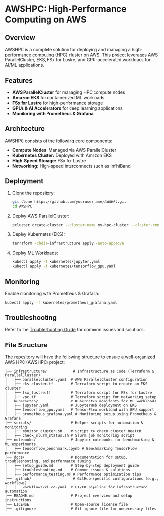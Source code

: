 # AWSHPC: High-Performance Computing on AWS

## Overview
AWSHPC is a complete solution for deploying and managing a high-performance computing (HPC) cluster on AWS. This project leverages AWS ParallelCluster, EKS, FSx for Lustre, and GPU-accelerated workloads for AI/ML applications.

## Features
- **AWS ParallelCluster** for managing HPC compute nodes
- **Amazon EKS** for containerized ML workloads
- **FSx for Lustre** for high-performance storage
- **GPUs & AI Accelerators** for deep learning applications
- **Monitoring with Prometheus & Grafana**

## Architecture
AWSHPC consists of the following core components:
- **Compute Nodes:** Managed via AWS ParallelCluster
- **Kubernetes Cluster:** Deployed with Amazon EKS
- **High-Speed Storage:** FSx for Lustre
- **Networking:** High-speed interconnects such as InfiniBand

## Deployment
1. Clone the repository:
   ```sh
   git clone https://github.com/yourusername/AWSHPC.git
   cd AWSHPC
   ```
2. Deploy AWS ParallelCluster:
   ```sh
   pcluster create-cluster --cluster-name my-hpc-cluster --cluster-configuration infrastructure/parallelcluster.yaml
   ```
3. Deploy Kubernetes (EKS):
   ```sh
   terraform -chdir=infrastructure apply -auto-approve
   ```
4. Deploy ML Workloads:
   ```sh
   kubectl apply -f kubernetes/jupyter.yaml
   kubectl apply -f kubernetes/tensorflow_gpu.yaml
   ```

## Monitoring
Enable monitoring with Prometheus & Grafana:
```sh
kubectl apply -f kubernetes/prometheus_grafana.yaml
```

## Troubleshooting
Refer to the [Troubleshooting Guide](docs/troubleshooting.md) for common issues and solutions.

## File Structure

The repository will have the following structure to ensure a well-organized AWS HPC (AWSHPC) project:

```AWSHPC/
│── infrastructure/            # Infrastructure as Code (Terraform & ParallelCluster)
│   ├── parallelcluster.yaml  # AWS ParallelCluster configuration
│   ├── eks_cluster.tf        # Terraform script to create an EKS cluster
│   ├── fsx_lustre.tf         # Terraform script for FSx for Lustre
│   ├── vpc.tf                # Terraform script for networking setup
│── kubernetes/               # Kubernetes manifests for ML workloads
│   ├── jupyter.yaml          # JupyterHub deployment on EKS
│   ├── tensorflow_gpu.yaml   # TensorFlow workload with GPU support
│   ├── prometheus_grafana.yaml # Monitoring setup using Prometheus & Grafana
│── scripts/                  # Helper scripts for automation & monitoring
│   ├── monitor_cluster.sh    # Script to check cluster health
│   ├── check_slurm_status.sh # Slurm job monitoring script
│── notebooks/                # Jupyter notebooks for benchmarking & ML experiments
│   ├── tensorflow_benchmark.ipynb # Benchmarking TensorFlow performance
│── docs/                     # Documentation for setup, troubleshooting, and performance tuning
│   ├── setup_guide.md        # Step-by-step deployment guide
│   ├── troubleshooting.md    # Common issues & solutions
│   ├── performance_testing.md # Performance optimization tips
│── .github/                   # GitHub-specific configurations (e.g., workflows)
│   ├── workflows/ci-cd.yaml  # CI/CD pipeline for infrastructure automation
│── README.md                 # Project overview and setup instructions
│── LICENSE                   # Open-source license file
│── .gitignore                # Git ignore file for unnecessary files
 ```
